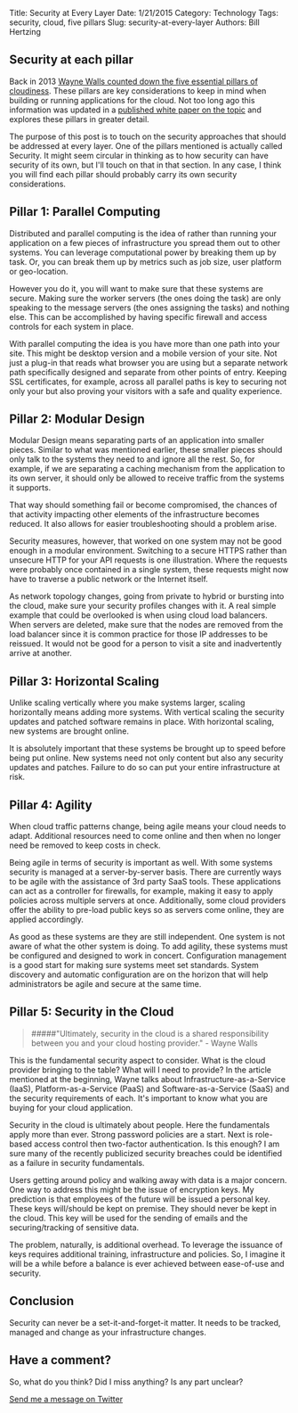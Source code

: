 Title: Security at Every Layer
Date: 1/21/2015
Category: Technology
Tags: security, cloud, five pillars
Slug: security-at-every-layer
Authors: Bill Hertzing

## Security at each pillar
Back in 2013 [Wayne Walls counted down the five essential pillars of cloudiness](http://www.rackspace.com/blog/pillars-of-cloudiness-no-5-security/).  These pillars are key considerations to keep in mind when building or running applications for the cloud.  Not too long ago this information was updated in a [published white paper on the topic](http://www.rackspace.com/blog/explore-the-five-pillars-of-cloudiness/) and explores these pillars in greater detail.  

The purpose of this post is to touch on the security approaches that should be addressed at every layer.  One of the pillars mentioned is actually called Security.  It might seem circular in thinking as to how security can have security of its own, but I'll touch on that in that section.  In any case, I think you will find each pillar should probably carry its own security considerations.

## Pillar 1: Parallel Computing

Distributed and parallel computing is the idea of rather than running your application on a few pieces of infrastructure you spread them out to other systems.  You can leverage computational power by breaking them up by task.  Or, you can break them up by metrics such as job size, user platform or geo-location.
                
However you do it, you will want to make sure that these systems are secure.  Making sure the worker servers (the ones doing the task) are only speaking to the message servers (the ones assigning the tasks) and nothing else.  This can be accomplished by having specific firewall and access controls for each system in place.

With parallel computing the idea is you have more than one path into your site.  This might be desktop version and a mobile version of your site.  Not just a plug-in that reads what browser you are using but a separate network path specifically designed and separate from other points of entry.  Keeping SSL certificates, for example, across all parallel paths is key to securing not only your but also proving your visitors with a safe and quality experience. 


## Pillar 2: Modular Design

Modular Design means separating parts of an application into smaller pieces.  Similar to what was mentioned earlier, these smaller pieces should only talk to the systems they need to and ignore all the rest.  So, for example, if we are separating a caching mechanism from the application to its own server, it should only be allowed to receive traffic from the systems it supports.

That way should something fail or become compromised, the chances of that activity impacting other elements of the infrastructure becomes reduced.  It also allows for easier troubleshooting should a problem arise.  

Security measures, however, that worked on one system may not be good enough in a modular environment.  Switching to a secure HTTPS rather than unsecure HTTP for your API requests is one illustration.  Where the requests were probably once contained in a single system, these requests might now have to traverse a public network or the Internet itself.  

As network topology changes, going from private to hybrid or bursting into the cloud, make sure your security profiles changes with it.  A real simple example that could be overlooked is when using cloud load balancers.  When servers are deleted, make sure that the nodes are removed from the load balancer since it is common practice for those IP addresses to be reissued.  It would not be good for a person to visit a site and inadvertently arrive at another.

## Pillar 3: Horizontal Scaling

Unlike scaling vertically where you make systems larger, scaling horizontally means adding more systems.  With vertical scaling the security updates and patched software remains in place.  With horizontal scaling, new systems are brought online.  

It is absolutely important that these systems be brought up to speed before being put online.  New systems need not only content but also any security updates and patches.  Failure to do so can put your entire infrastructure at risk.

## Pillar 4: Agility

When cloud traffic patterns change, being agile means your cloud needs to adapt.  Additional resources need to come online and then when no longer need be removed to keep costs in check.

Being agile in terms of security is important as well.  With some systems security is managed at a server-by-server basis.  There are currently ways to be agile with the assistance of 3rd party SaaS tools.  These applications can act as a controller for firewalls, for example, making it easy to apply policies across multiple servers at once.  Additionally, some cloud providers offer the ability to pre-load public keys so as servers come online, they are applied accordingly.  

As good as these systems are they are still independent.  One system is not aware of what the other system is doing.  To add agility, these systems must be configured and designed to work in concert.  Configuration management is a good start for making sure systems meet set standards.  System discovery and automatic configuration are on the horizon that will help administrators be agile and secure at the same time.

## Pillar 5: Security in the Cloud

>#####"Ultimately, security in the cloud is a shared responsibility between you and your cloud hosting provider." - Wayne Walls

This is the fundamental security aspect to consider.  What is the cloud provider bringing to the table?  What will I need to provide?  In the article mentioned at the beginning, Wayne talks about Infrastructure-as-a-Service (IaaS), Platform-as-a-Service (PaaS) and Software-as-a-Service (SaaS) and the security requirements of each.  It's important to know what you are buying for your cloud application.

Security in the cloud is ultimately about people.  Here the fundamentals apply more than ever.  Strong password policies are a start.  Next is role-based access control then two-factor authentication.  Is this enough?  I am sure many of the recently publicized security breaches could be identified as a failure in security fundamentals.

Users getting around policy and walking away with data is a major concern.  One way to address this might be the issue of encryption keys.  My prediction is that employees of the future will be issued a personal key.  These keys will/should be kept on premise.  They should never be kept in the cloud.  This key will be used for the sending of emails and the securing/tracking of sensitive data.

The problem, naturally, is additional overhead.  To leverage the issuance of keys requires additional training, infrastructure and policies.  So, I imagine it will be a while before a balance is ever achieved between ease-of-use and security.    

   
## Conclusion
Security can never be a set-it-and-forget-it matter.  It needs to be tracked, managed and change as your infrastructure changes.


## Have a comment? ##
So, what do you think? Did I miss anything?  Is any part unclear?

[Send me a message on Twitter](https://twitter.com/BillHertzing)


